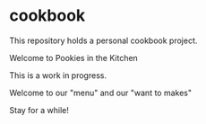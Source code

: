 # cookbook
This repository holds a personal cookbook project. 

Welcome to Pookies in the Kitchen

This is a work in progress. 

Welcome to our "menu" and our "want to makes"

Stay for a while!
